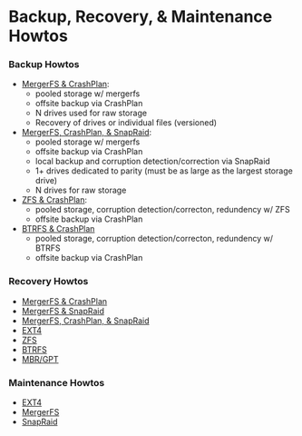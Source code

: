 # Backup, Recovery, & Maintenance Howtos

### Backup Howtos
* [MergerFS & CrashPlan](backup_(mergerfs,crashplan).md):
  * pooled storage w/ mergerfs
  * offsite backup via CrashPlan
  * N drives used for raw storage
  * Recovery of drives or individual files (versioned)
* [MergerFS, CrashPlan, & SnapRaid](backup_(mergerfs,crashplan,snapraid).md):
  * pooled storage w/ mergerfs
  * offsite backup via CrashPlan
  * local backup and corruption detection/correction via SnapRaid
  * 1+ drives dedicated to parity (must be as large as the largest storage drive)
  * N drives for raw storage
* [ZFS & CrashPlan](backup_(zfs,crashplan).md):
  * pooled storage, corruption detection/correcton, redundency w/ ZFS
  * offsite backup via CrashPlan
* [BTRFS & CrashPlan](backup_(btrfs,crashplan).md)
  * pooled storage, corruption detection/correcton, redundency w/ BTRFS
  * offsite backup via CrashPlan

### Recovery Howtos
* [MergerFS & CrashPlan](recovery_(mergerfs,crashplan).md)
* [MergerFS & SnapRaid](recovery_(mergerfs,snapraid).md)
* [MergerFS, CrashPlan, & SnapRaid](recovery_(mergerfs,crashplan,snapraid).md)
* [EXT4](recovery_(ext4).md)
* [ZFS](recovery_(zfs).md)
* [BTRFS](recovery_(btrfs).md)
* [MBR/GPT](recovery_(mbr,gpt).md)

### Maintenance Howtos
* [EXT4](maintenance_(ext4).md)
* [MergerFS](maintenance_(mergerfs).md)
* [SnapRaid](maintenance_(snapraid).md)
